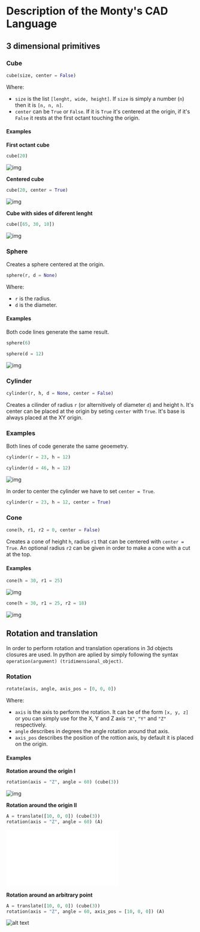 # Description of the Monty's CAD Language

  
## 3 dimensional primitives

### Cube

```python
cube(size, center = False)
```

Where:
+ `size` is the list `[lenght, wide, height]`. If `size` is simply a number (`n`) then it is `[n, n, n]`.
+ `center` can be `True` or `False`. If it is `True` it's centered at the origin, if it's `False` it rests at the first octant touching the origin.

#### Examples

__First octant cube__

```python
cube(20)
```

![img](Images/3D_primitives/cube%20first%20octant.PNG)

__Centered cube__

```python
cube(20, center = True)
```

![img](Images/3D_primitives/cube%20center.PNG)

__Cube with sides of diferent lenght__

```python
cube([65, 30, 10])
```

![img](Images/3D_primitives/diferent%20sides%20cube.PNG)

### Sphere

Creates a sphere centered at the origin.

```python
sphere(r, d = None)
```

Where:
+ `r` is the radius.
+ `d` is the diameter.

#### Examples

Both code lines generate the same result.

```python
sphere(6)
```
```python
sphere(d = 12)
```

![img]()

### Cylinder

```python
cylinder(r, h, d = None, center = False)
```

Creates a cilinder of radius `r` (or alternitively of diameter `d`) and height `h`.
It's center can be placed at the origin by seting `center` with `True`. It's base
is always placed at the XY origin.

### Examples

Both lines of code generate the same geoemetry.

```python
cylinder(r = 23, h = 12)
```
```python
cylinder(d = 46, h = 12)
```

![img](Images/3D_primitives/cylinder.PNG)

In order to center the cylinder we have to set `center = True`.

```python
cylinder(r = 23, h = 12, center = True)
```

### Cone

```python
cone(h, r1, r2 = 0, center = False)
```

Creates a cone of height `h`, radius `r1` that can be centered with `center = True`.
An optional radius `r2` can be given in order to make a cone with a cut at the top.

#### Examples

```python
cone(h = 30, r1 = 25)
```

![img](Images/3D_primitives/cone1.PNG)

```python
cone(h = 30, r1 = 25, r2 = 18)
```

![img](Images/3D_primitives/cone2.PNG)

## Rotation and translation

In order to perform rotation and translation operations in 3d objects closures are used.
In python are aplied by simply following the syntax `operation(argument) (tridimensional_object)`.

### Rotation

```python
rotate(axis, angle, axis_pos = [0, 0, 0])
```

Where:
+ `axis` is the axis to perform the rotation. It can be of the form `[x, y, z]` or you can simply use for the X, Y and Z axis `"X"`, `"Y"` and `"Z"` respectively.
+ `angle` describes in degrees the angle rotation around that axis.
+ `axis_pos` describes the position of the rottion axis, by default it is placed on the origin.

#### Examples

__Rotation around the origin I__

```python
rotation(axis = "Z", angle = 60) (cube(3))
```

![img](Images/Rotation%20and%20translation/rotation%20around%20the%20origin%20I.PNG)

__Rotation around the origin II__

```python
A = translate([10, 0, 0]) (cube(3))
rotation(axis = "Z", angle = 60) (A)
```

![obj](Images/Rotation%20and%20translation/rotation%20around%20the%20origin%20II.stl)

__Rotation around an arbitrary point__

```python
A = translate([10, 0, 0]) (cube(3))
rotation(axis = "Z", angle = 60, axis_pos = [10, 0, 0]) (A)
```

![alt text]()
